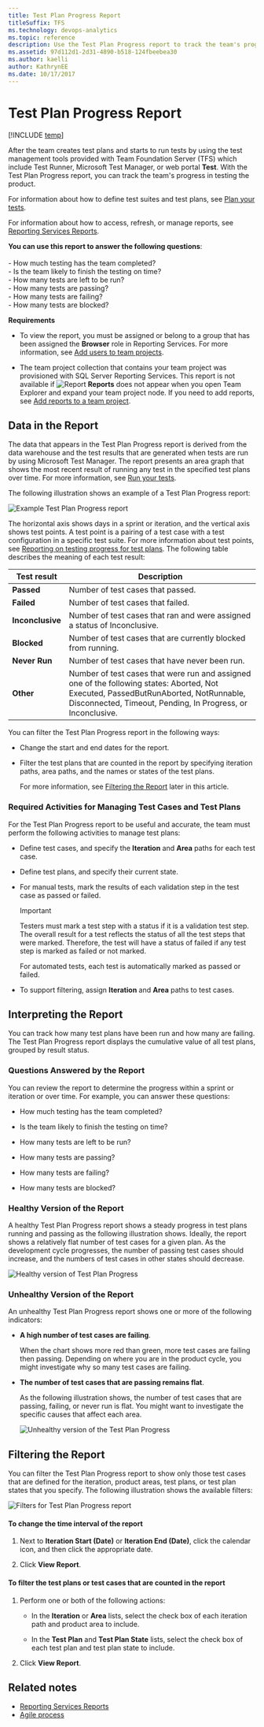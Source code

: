 ```yaml
---
title: Test Plan Progress Report
titleSuffix: TFS
ms.technology: devops-analytics
ms.topic: reference
description: Use the Test Plan Progress report to track the team's progress in testing the product
ms.assetid: 97d112d1-2d31-4890-b518-124fbeebea30
ms.author: kaelli
author: KathrynEE
ms.date: 10/17/2017
---
```


# Test Plan Progress Report

[!INCLUDE [temp](../includes/tfs-report-platform-version.md)]

After the team creates test plans and starts to run tests by using the test management tools provided with Team Foundation Server (TFS) which include Test Runner, Microsoft Test Manager, or web portal **Test**. With the Test Plan Progress report, you can track the team's progress in testing the product.

For information about how to define test suites and test plans, see [Plan your tests](../../test/create-test-cases.md).

For information about how to access, refresh, or manage reports, see [Reporting Services Reports](reporting-services-reports.md).

**You can use this report to answer the following questions**:<br /><br /> - How much testing has the team completed?<br />- Is the team likely to finish the testing on time?<br />- How many tests are left to be run?<br />- How many tests are passing?<br />- How many tests are failing?<br />- How many tests are blocked?

**Requirements**

- To view the report, you must be assigned or belong to a group that has been assigned the **Browser** role in Reporting Services. For more information, see [Add users to team projects](../admin/grant-permissions-to-reports.md).

- The team project collection that contains your team project was provisioned with SQL Server Reporting Services. This report is not available if ![Report](media/icon_reportte.png "Icon_reportTE") **Reports** does not appear when you open Team Explorer and expand your team project node. If you need to add reports, see [Add reports to a team project](../admin/add-reports-to-a-team-project.md).

## <a name="Data"></a> Data in the Report

The data that appears in the Test Plan Progress report is derived from the data warehouse and the test results that are generated when tests are run by using Microsoft Test Manager. The report presents an area graph that shows the most recent result of running any test in the specified test plans over time. For more information, see [Run your tests](../../test/run-manual-tests.md).

The following illustration shows an example of a Test Plan Progress report:

![Example Test Plan Progress report](media/procguid_reports_testprogress.png "ProcGuid_Reports_TestProgress")

The horizontal axis shows days in a sprint or iteration, and the vertical axis shows test points. A test point is a pairing of a test case with a test configuration in a specific test suite. For more information about test points, see [Reporting on testing progress for test plans](../../test/track-test-status.md). The following table describes the meaning of each test result:

| Test result      | Description                                                                                                                                                                                         |
| ---------------- | --------------------------------------------------------------------------------------------------------------------------------------------------------------------------------------------------- |
| **Passed**       | Number of test cases that passed.                                                                                                                                                                   |
| **Failed**       | Number of test cases that failed.                                                                                                                                                                   |
| **Inconclusive** | Number of test cases that ran and were assigned a status of Inconclusive.                                                                                                                           |
| **Blocked**      | Number of test cases that are currently blocked from running.                                                                                                                                       |
| **Never Run**    | Number of test cases that have never been run.                                                                                                                                                      |
| **Other**        | Number of test cases that were run and assigned one of the following states: Aborted, Not Executed, PassedButRunAborted, NotRunnable, Disconnected, Timeout, Pending, In Progress, or Inconclusive. |

You can filter the Test Plan Progress report in the following ways:

- Change the start and end dates for the report.

- Filter the test plans that are counted in the report by specifying iteration paths, area paths, and the names or states of the test plans.

  For more information, see [Filtering the Report](#Changing) later in this article.

### Required Activities for Managing Test Cases and Test Plans

For the Test Plan Progress report to be useful and accurate, the team must perform the following activities to manage test plans:

- Define test cases, and specify the **Iteration** and **Area** paths for each test case.

- Define test plans, and specify their current state.

- For manual tests, mark the results of each validation step in the test case as passed or failed.

  > [!IMPORTANT]
  > Testers must mark a test step with a status if it is a validation test step. The overall result for a test reflects the status of all the test steps that were marked. Therefore, the test will have a status of failed if any test step is marked as failed or not marked.

  For automated tests, each test is automatically marked as passed or failed.

- To support filtering, assign **Iteration** and **Area** paths to test cases.

## <a name="Interpreting"></a> Interpreting the Report

You can track how many test plans have been run and how many are failing. The Test Plan Progress report displays the cumulative value of all test plans, grouped by result status.

### Questions Answered by the Report

You can review the report to determine the progress within a sprint or iteration or over time. For example, you can answer these questions:

- How much testing has the team completed?

- Is the team likely to finish the testing on time?

- How many tests are left to be run?

- How many tests are passing?

- How many tests are failing?

- How many tests are blocked?

### Healthy Version of the Report

A healthy Test Plan Progress report shows a steady progress in test plans running and passing as the following illustration shows. Ideally, the report shows a relatively flat number of test cases for a given plan. As the development cycle progresses, the number of passing test cases should increase, and the numbers of test cases in other states should decrease.

![Healthy version of Test Plan Progress](media/procguid_testplanprogress_healthy.png "ProcGuid_TestPlanProgress_Healthy")

### Unhealthy Version of the Report

An unhealthy Test Plan Progress report shows one or more of the following indicators:

- **A high number of test cases are failing**.

  When the chart shows more red than green, more test cases are failing then passing. Depending on where you are in the product cycle, you might investigate why so many test cases are failing.

- **The number of test cases that are passing remains flat**.

  As the following illustration shows, the number of test cases that are passing, failing, or never run is flat. You might want to investigate the specific causes that affect each area.

  ![Unhealthy version of the Test Plan Progress](media/procguid_testplanprogress_unhealthy.png "ProcGuid_TestPlanProgress_Unhealthy")

## <a name="Changing"></a> Filtering the Report

You can filter the Test Plan Progress report to show only those test cases that are defined for the iteration, product areas, test plans, or test plan states that you specify. The following illustration shows the available filters:

![Filters for Test Plan Progress report](media/procguid_planprogressfilters.png "ProcGuid_PlanProgressFilters")

#### To change the time interval of the report

1.  Next to **Iteration Start (Date)** or **Iteration End (Date)**, click the calendar icon, and then click the appropriate date.

2.  Click **View Report**.

#### To filter the test plans or test cases that are counted in the report

1.  Perform one or both of the following actions:

    - In the **Iteration** or **Area** lists, select the check box of each iteration path and product area to include.

    - In the **Test Plan** and **Test Plan State** lists, select the check box of each test plan and test plan state to include.

2.  Click **View Report**.

## Related notes

- [Reporting Services Reports](reporting-services-reports.md)
- [Agile process](../../boards/work-items/guidance/agile-process.md)
